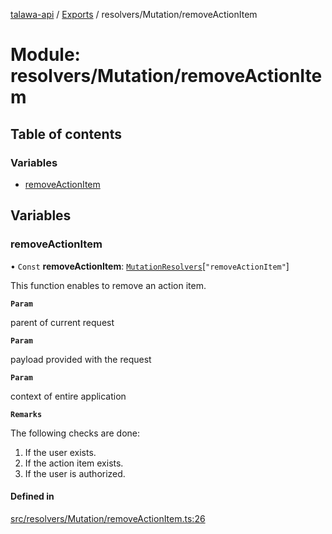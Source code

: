 [talawa-api](../README.md) / [Exports](../modules.md) / resolvers/Mutation/removeActionItem

# Module: resolvers/Mutation/removeActionItem

## Table of contents

### Variables

- [removeActionItem](resolvers_Mutation_removeActionItem.md#removeactionitem)

## Variables

### removeActionItem

• `Const` **removeActionItem**: [`MutationResolvers`](types_generatedGraphQLTypes.md#mutationresolvers)[``"removeActionItem"``]

This function enables to remove an action item.

**`Param`**

parent of current request

**`Param`**

payload provided with the request

**`Param`**

context of entire application

**`Remarks`**

The following checks are done:
1. If the user exists.
2. If the action item exists.
3. If the user is authorized.

#### Defined in

[src/resolvers/Mutation/removeActionItem.ts:26](https://github.com/PalisadoesFoundation/talawa-api/blob/c199cfb/src/resolvers/Mutation/removeActionItem.ts#L26)

